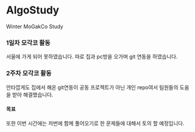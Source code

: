 # AlgoStudy
Winter MoGakCo Study

### 1일차 모각코 활동
서울에 가게 되어 못하였습니다.
따로 집과 pc방을 오가며 git 연동을 하였습니다.

### 2주차 모각코 활동
안타깝게도 집에서 해온 git연동이 공동 프로젝트가 아닌 개인 repo여서 팀원들의 도움을 받아 해결했습니다. 

#### 목표
또한 이번 시간에는 저번에 함께 풀어오기로 한 문제들에 대해서 토의 할 예정입니다.
